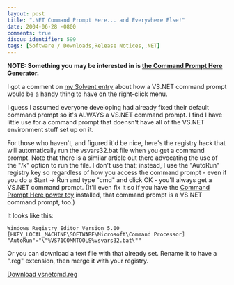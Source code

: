 ```yaml
---
layout: post
title: ".NET Command Prompt Here... and Everywhere Else!"
date: 2004-06-28 -0800
comments: true
disqus_identifier: 599
tags: [Software / Downloads,Release Notices,.NET]
---
```

**NOTE: Something you may be interested in is [the Command Prompt Here
Generator](http://app.paraesthesia.com/CommandPromptHere/).**

I got a comment on [my Solvent
entry](/archive/2004/06/25/solvent---power-toys-for-visual-studio-.net.aspx)
about how a VS.NET command prompt would be a handy thing to have on the
right-click menu.
 
 I guess I assumed everyone developing had already fixed their default
command prompt so it's ALWAYS a VS.NET command prompt. I find I have
little use for a command prompt that doensn't have all of the VS.NET
environment stuff set up on it.
 
 For those who haven't, and figured it'd be nice, here's the registry
hack that will automatically run the vsvars32.bat file when you get a
command prompt. Note that there is a similar article out there
advocating the use of the "/k" option to run the file. I don't use that;
instead, I use the "AutoRun" registry key so regardless of how you
access the command prompt - even if you do a Start -\> Run and type
"cmd" and click OK - you'll always get a VS.NET command prompt. (It'll
even fix it so if you have the [Command Prompt Here power
toy](http://www.microsoft.com/windowsxp/downloads/powertoys/xppowertoys.mspx)
installed, that command prompt is a VS.NET command prompt, too.)
 
 It looks like this:
 
`Windows Registry Editor Version 5.00  [HKEY_LOCAL_MACHINE\SOFTWARE\Microsoft\Command Processor] "AutoRun"="\"%VS71COMNTOOLS%vsvars32.bat\""`
 
 Or you can download a text file with that already set. Rename it to
have a ".reg" extension, then merge it with your registry.
 
 [Download
vsnetcmd.reg](https://onedrive.live.com/redir?resid=C2CB832A5EC9B707!44172&authkey=!ABZAAm6rmWX6L90&v=3&ithint=photo%2cgif)

